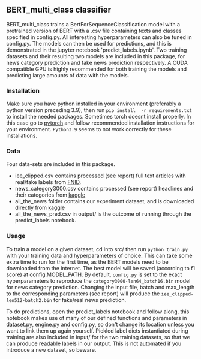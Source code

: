 ## BERT_multi_class classifier

BERT_multi_class trains a BertForSequenceClassification model with a pretrained version of BERT with a .csv file containing texts and classes specified in config.py. All interesting hyperparameters can also be tuned in config.py. The models can then be used for predictions, and this is demonstrated in the jupyter notebook 'predict_labels.ipynb'. Two training datasets and their resulting two models are included in this package, for news category prediction and fake news prediction respectively. A CUDA compatible GPU is highly recommended for both training the models and predicting large amounts of data with the models. 

### Installation 
Make sure you have python installed in your environment (preferably a python version preceding 3.9), then run
`pip install  -r requirements.txt`
to install the needed packages. Sometimes torch doesnt install properly. In this case go to [pytorch](https://pytorch.org/) and follow recommended installation instructions for your environment. `Python3.9` seems to not work correctly for these installations.

### Data
Four data-sets are included in this package. 
* iee_clipped.csv contains processed (see report) full text articles with real/fake labels from [FNID](https://ieee-dataport.org/open-access/fnid-fake-news-inference-dataset).
* news_category3000.csv contains processed (see report) headlines and their categories from [kaggle](https://www.kaggle.com/rmisra/news-category-dataset)
* all_the_news folder contains our experiment dataset, and is downloaded directly from [kaggle](https://www.kaggle.com/snapcrack/all-the-news) 
* all_the_news_pred.csv in output/ is the outcome of running through the predict_labels notebook.

### Usage
To train a model on a given dataset, cd into src/ then run `python train.py` with your training data and hyperparameters of choice. This can take some extra time to run for the first time, as the BERT models need to be downloaded from the internet. The best model will be saved (according to f1 score) at config.MODEL_PATH. By default, `config.py` is set to the exact hyperparameters to reproduce the `category3000-len64_batch16.bin` model for news category prediction. Changing the input file, batch and max_length to the corresponding parameters (see report) will produce the `iee_clipped-len512-batch2.bin` for fake/real news prediction.

To do predictions, open the predict_labels notebook and follow along, this notebook makes use of many of our defined functions and parameters in dataset.py, engine.py and config.py, so don't change its location unless you want to link them up again yourself. Pickled label dicts instantiated during training are also included in input/ for the two training datasets, so that we can produce readable labels in our output. This is not automated if you introduce a new dataset, so beware.

